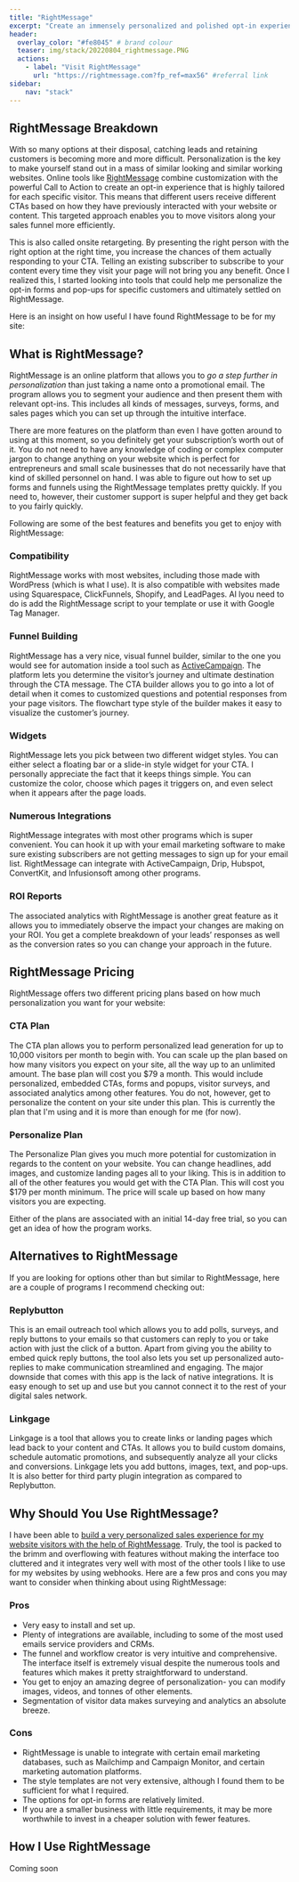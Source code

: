 ```yaml
---
title: "RightMessage"
excerpt: "Create an immensely personalized and polished opt-in experience for your customers!"
header:
  overlay_color: "#fe8045" # brand colour
  teaser: img/stack/20220804_rightmessage.PNG
  actions:
    - label: "Visit RightMessage"
      url: "https://rightmessage.com?fp_ref=max56" #referral link
sidebar:
    nav: "stack"
---
```


## RightMessage Breakdown

With so many options at their disposal, catching leads and retaining customers is becoming more and more difficult. Personalization is the key to make yourself stand out in a mass of similar looking and similar working websites. Online tools like [RightMessage](https://rightmessage.com/?fp_ref=max56) combine customization with the powerful Call to Action to create an opt-in experience that is highly tailored for each specific visitor. This means that different users receive different CTAs based on how they have previously interacted with your website or content. This targeted approach enables you to move visitors along your sales funnel more efficiently.

This is also called onsite retargeting. By presenting the right person with the right option at the right time, you increase the chances of them actually responding to your CTA. Telling an existing subscriber to subscribe to your content every time they visit your page will not bring you any benefit. Once I realized this, I started looking into tools that could help me personalize the opt-in forms and pop-ups for specific customers and ultimately settled on RightMessage. 

Here is an insight on how useful I have found RightMessage to be for my site:

## What is RightMessage?

RightMessage is an online platform that allows you to *go a step further in personalization* than just taking a name onto a promotional email. The program allows you to segment your audience and then present them with relevant opt-ins. This includes all kinds of messages, surveys, forms, and sales pages which you can set up through the intuitive interface. 

There are more features on the platform than even I have gotten around to using at this moment, so you definitely get your subscription’s worth out of it. You do not need to have any knowledge of coding or complex computer jargon to change anything on your website which is perfect for entrepreneurs and small scale businesses that do not necessarily have that kind of skilled personnel on hand. I was able to figure out how to set up forms and funnels using the RightMessage templates pretty quickly. If you need to, however, their customer support is super helpful and they get back to you fairly quickly.

Following are some of the best features and benefits you get to enjoy with RightMessage:

### Compatibility

RightMessage works with most websites, including those made with WordPress (which is what I use). It is also compatible with websites made using Squarespace, ClickFunnels, Shopify, and LeadPages. Al lyou need to do is add the RightMessage script to your template or use it with Google Tag Manager.

### Funnel Building

RightMessage has a very nice, visual funnel builder, similar to the one you would see for automation inside a tool such as [ActiveCampaign](https://maxplaining.com/stack/wildmail/). The platform lets you determine the visitor’s journey and ultimate destination through the CTA message. The CTA builder allows you to go into a lot of detail when it comes to customized questions and potential responses from your page visitors. The flowchart type style of the builder makes it easy to visualize the customer’s journey. 

### Widgets 

RightMessage lets you pick between two different widget styles. You can either select a floating bar or a slide-in style widget for your CTA. I personally appreciate the fact that it keeps things simple. You can customize the color, choose which pages it triggers on, and even select when it appears after the page loads. 

### Numerous Integrations

RightMessage integrates with most other programs which is super convenient. You can hook it up with your email marketing software to make sure existing subscribers are not getting messages to sign up for your email list. RightMessage can integrate with ActiveCampaign, Drip, Hubspot, ConvertKit, and Infusionsoft among other programs.

### ROI Reports

The associated analytics with RightMessage is another great feature as it allows you to immediately observe the impact your changes are making on your ROI. You get a complete breakdown of your leads’ responses as well as the conversion rates so you can change your approach in the future.

## RightMessage Pricing

RightMessage offers two different pricing plans based on how much personalization you want for your website:

### CTA Plan

The CTA plan allows you to perform personalized lead generation for up to 10,000 visitors per month to begin with. You can scale up the plan based on how many visitors you expect on your site, all the way up to an unlimited amount. The base plan will cost you $79 a month. This would include personalized, embedded CTAs, forms and popups, visitor surveys, and associated analytics among other features. You do not, however, get to personalize the content on your site under this plan. This is currently the plan that I'm using and it is more than enough for me (for now).

### Personalize Plan

The Personalize Plan gives you much more potential for customization in regards to the content on your website. You can change headlines, add images, and customize landing pages all to your liking. This is in addition to all of the other features you would get with the CTA Plan. This will cost you $179 per month minimum. The price will scale up based on how many visitors you are expecting.

Either of the plans are associated with an initial 14-day free trial, so you can get an idea of how the program works.

## Alternatives to RightMessage

If you are looking for options other than but similar to RightMessage, here are a couple of programs I recommend checking out:

### Replybutton

This is an email outreach tool which allows you to add polls, surveys, and reply buttons to your emails so that customers can reply to you or take action with just the click of a button. Apart from giving you the ability to embed quick reply buttons, the tool also lets you set up personalized auto-replies to make communication streamlined and engaging. The major downside that comes with this app is the lack of native integrations. It is easy enough to set up and use but you cannot connect it to the rest of your digital sales network.

### Linkgage

Linkgage is a tool that allows you to create links or landing pages which lead back to your content and CTAs. It allows you to build custom domains, schedule automatic promotions, and subsequently analyze all your clicks and conversions. Linkgage lets you add buttons, images, text, and pop-ups. It is also better for third party plugin integration as compared to Replybutton.

## Why Should You Use RightMessage?

I have been able to [build a very personalized sales experience for my website visitors with the help of RightMessage](https://rightmessage.com/use-case/personalized-salespages/?fp_ref=max56). Truly, the tool is packed to the brimm and overflowing with features without making the interface too cluttered and it integrates very well with most of the other tools I like to use for my websites by using webhooks. Here are a few pros and cons you may want to consider when thinking about using RightMessage:

### Pros 

*	Very easy to install and set up.
*	Plenty of integrations are available, including to some of the most used emails service providers and CRMs.
*	The funnel and workflow creator is very intuitive and comprehensive. The interface itself is extremely visual despite the numerous tools and features which makes it pretty straightforward to understand.
*	You get to enjoy an amazing degree of personalization- you can modify images, videos, and tonnes of other elements.
*	Segmentation of visitor data makes surveying and analytics an absolute breeze.

### Cons 

*	RightMessage is unable to integrate with certain email marketing databases, such as Mailchimp and Campaign Monitor, and certain marketing automation platforms.
*	The style templates are not very extensive, although I found them to be sufficient for what I required. 
*	The options for opt-in forms are relatively limited. 
*	If you are a smaller business with little requirements, it may be more worthwhile to invest in a cheaper solution with fewer features. 

## How I Use RightMessage

>
Coming soon

